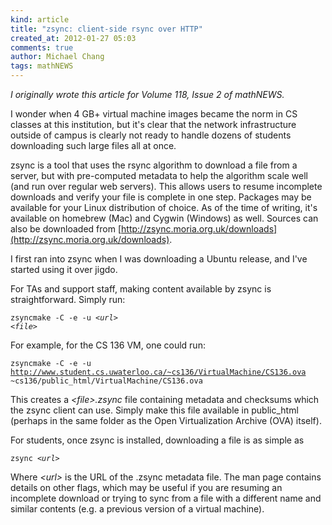 ```yaml
---
kind: article
title: "zsync: client-side rsync over HTTP"
created_at: 2012-01-27 05:03
comments: true
author: Michael Chang
tags: mathNEWS
---
```


 _I originally wrote this article for Volume 118, Issue 2 of mathNEWS._
 
I wonder when 4 GB+ virtual machine images became the norm in CS classes at this institution, but it's clear that the network infrastructure outside of campus is clearly not ready to handle dozens of students downloading such large files all at once.

zsync is a tool that uses the rsync algorithm to download a file from a server, but with pre-computed metadata to help the algorithm scale well (and run over regular web servers). This allows users to resume incomplete downloads and verify your file is complete in one step. Packages may be available for your Linux distribution of choice. As of the time of writing, it's available on homebrew (Mac) and Cygwin (Windows) as well. Sources can also be downloaded from [http://zsync.moria.org.uk/downloads](http://zsync.moria.org.uk/downloads).

I first ran into zsync when I was downloading a Ubuntu release, and I've started using it over jigdo.

For TAs and support staff, making content available by zsync is straightforward. Simply run:

<code>zsyncmake -C -e -u <em>&lt;url&gt;</em> <em>&lt;file&gt;</em></code>

For example, for the CS 136 VM, one could run:

<code>zsyncmake -C -e -u http://www.student.cs.uwaterloo.ca/~cs136/VirtualMachine/CS136.ova ~cs136/public_html/VirtualMachine/CS136.ova</code>

This creates a <em>&lt;file&gt;.zsync</em> file containing metadata and checksums which the zsync client can use. Simply make this file available in public_html (perhaps in the same folder as the Open Virtualization Archive (OVA) itself).

For students, once zsync is installed, downloading a file is as simple as

<code>zsync <em>&lt;url&gt;</em></code>

Where <em>&lt;url&gt;</em> is the URL of the .zsync metadata file. The man page contains details on other flags, which may be useful if you are resuming an incomplete download or trying to sync from a file with a different name and similar contents (e.g. a previous version of a virtual machine).
